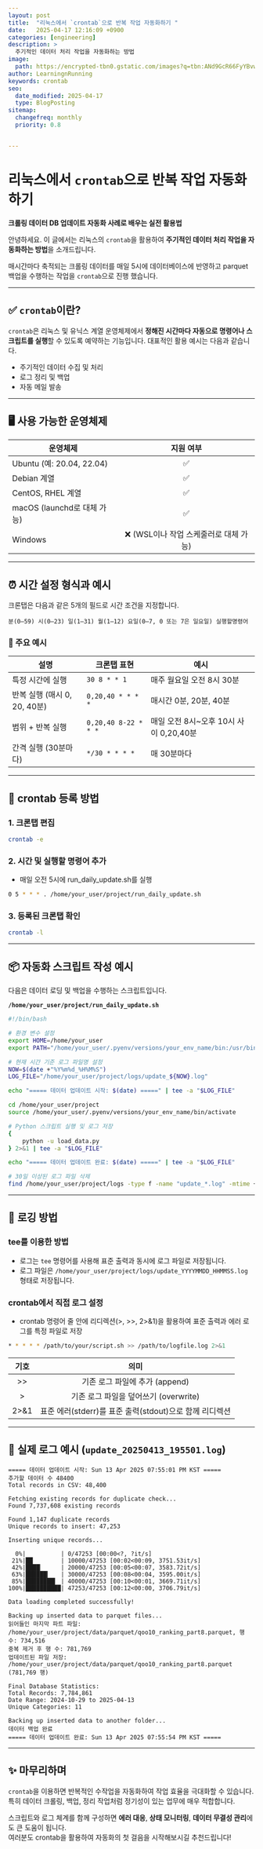 ```yaml
---
layout: post
title:  "리눅스에서 `crontab`으로 반복 작업 자동화하기 "
date:   2025-04-17 12:16:09 +0900
categories: [engineering]
description: >
  주기적인 데이터 처리 작업을 자동화하는 방법
image: 
  path: https://encrypted-tbn0.gstatic.com/images?q=tbn:ANd9GcR66FyYBvwDfT5R8UQNCqk4o1i4wvMQzj50NCphTLlGD3FL7WbSKORgDdJ_6002YpvCP-E&usqp=CAU
author: LearningnRunning
keywords: crontab
seo:
  date_modified: 2025-04-17
  type: BlogPosting
sitemap:
  changefreq: monthly
  priority: 0.8


---
```


# 리눅스에서 `crontab`으로 반복 작업 자동화하기  

**크롤링 데이터 DB 업데이트 자동화 사례로 배우는 실전 활용법**

안녕하세요. 이 글에서는 리눅스의 `crontab`을 활용하여 **주기적인 데이터 처리 작업을 자동화하는 방법**을 소개드립니다.  

매시간마다 축적되는 크롤링 데이터를 매일 5시에 데이터베이스에 반영하고 parquet 백업을 수행하는 작업을 `crontab`으로 진행 했습니다.

---

## ✅ `crontab`이란?

`crontab`은 리눅스 및 유닉스 계열 운영체제에서 **정해진 시간마다 자동으로 명령어나 스크립트를 실행**할 수 있도록 예약하는 기능입니다. 대표적인 활용 예시는 다음과 같습니다.

- 주기적인 데이터 수집 및 처리
- 로그 정리 및 백업
- 자동 메일 발송

---

## 🖥️ 사용 가능한 운영체제

| 운영체제 | 지원 여부 |
|----------|:-----------:|
| Ubuntu (예: 20.04, 22.04) | ✅ |
| Debian 계열              | ✅ |
| CentOS, RHEL 계열        | ✅ |
| macOS (launchd로 대체 가능) | ✅ |
| Windows                  | ❌ (WSL이나 작업 스케줄러로 대체 가능) |

---

## ⏰ 시간 설정 형식과 예시

크론탭은 다음과 같은 5개의 필드로 시간 조건을 지정합니다.

```
분(0–59) 시(0–23) 일(1–31) 월(1–12) 요일(0–7, 0 또는 7은 일요일) 실행할명령어
```

### 🎯 주요 예시

| 설명 | 크론탭 표현 | 예시 |
|------|-------------|------|
| 특정 시간에 실행 | `30 8 * * 1` | 매주 월요일 오전 8시 30분 |
| 반복 실행 (매시 0, 20, 40분) | `0,20,40 * * * *` | 매시간 0분, 20분, 40분 |
| 범위 + 반복 실행 | `0,20,40 8-22 * * *` | 매일 오전 8시~오후 10시 사이 0,20,40분 |
| 간격 실행 (30분마다) | `*/30 * * * *` | 매 30분마다 |

---

## 📝 crontab 등록 방법

### 1. 크론탭 편집

```bash
crontab -e
```

### 2. 시간 및 실행할 명령어 추가

- 매일 오전 5시에 run_daily_update.sh를 실행

```bash
0 5 * * * . /home/your_user/project/run_daily_update.sh
```

### 3. 등록된 크론탭 확인

```bash
crontab -l
```

---


## 📦 자동화 스크립트 작성 예시

다음은 데이터 로딩 및 백업을 수행하는 스크립트입니다.

**`/home/your_user/project/run_daily_update.sh`**

```bash
#!/bin/bash

# 환경 변수 설정
export HOME=/home/your_user
export PATH="/home/your_user/.pyenv/versions/your_env_name/bin:/usr/bin:/bin"

# 현재 시간 기준 로그 파일명 설정
NOW=$(date +"%Y%m%d_%H%M%S")
LOG_FILE="/home/your_user/project/logs/update_${NOW}.log"

echo "===== 데이터 업데이트 시작: $(date) =====" | tee -a "$LOG_FILE"

cd /home/your_user/project
source /home/your_user/.pyenv/versions/your_env_name/bin/activate

# Python 스크립트 실행 및 로그 저장
{
    python -u load_data.py
} 2>&1 | tee -a "$LOG_FILE"

echo "===== 데이터 업데이트 완료: $(date) =====" | tee -a "$LOG_FILE"

# 30일 이상된 로그 파일 삭제
find /home/your_user/project/logs -type f -name "update_*.log" -mtime +30 -delete
```

---

## 📘 로깅 방법

### tee를 이용한 방법
- 로그는 `tee` 명령어를 사용해 표준 출력과 동시에 로그 파일로 저장됩니다.
- 로그 파일은 `/home/your_user/project/logs/update_YYYYMMDD_HHMMSS.log` 형태로 저장됩니다.

### crontab에서 직접 로그 설정
- crontab 명령어 줄 안에 리디렉션(>, >>, 2>&1)을 활용하여 표준 출력과 에러 로그를 특정 파일로 저장

```bash
* * * * * /path/to/your/script.sh >> /path/to/logfile.log 2>&1
```

|기호 | 의미|
|:---:|:-----:|
|>> | 기존 로그 파일에 추가 (append)|
|> | 기존 로그 파일을 덮어쓰기 (overwrite)|
|2>&1 | 표준 에러(stderr)를 표준 출력(stdout)으로 함께 리디렉션|

---

## 📂 실제 로그 예시 (`update_20250413_195501.log`)

```text
===== 데이터 업데이트 시작: Sun 13 Apr 2025 07:55:01 PM KST =====
추가할 데이터 수 48400
Total records in CSV: 48,400

Fetching existing records for duplicate check...
Found 7,737,608 existing records

Found 1,147 duplicate records
Unique records to insert: 47,253

Inserting unique records...

  0%|          | 0/47253 [00:00<?, ?it/s]
 21%|██        | 10000/47253 [00:02<00:09, 3751.53it/s]
 42%|████▏     | 20000/47253 [00:05<00:07, 3583.72it/s]
 63%|██████▎   | 30000/47253 [00:08<00:04, 3595.00it/s]
 85%|████████▍ | 40000/47253 [00:10<00:01, 3669.71it/s]
100%|██████████| 47253/47253 [00:12<00:00, 3706.79it/s]

Data loading completed successfully!

Backing up inserted data to parquet files...
읽어들인 마지막 파트 파일: /home/your_user/project/data/parquet/qoo10_ranking_part8.parquet, 행 수: 734,516  
중복 제거 후 행 수: 781,769  
업데이트된 파일 저장: /home/your_user/project/data/parquet/qoo10_ranking_part8.parquet (781,769 행)

Final Database Statistics:
Total Records: 7,784,861
Date Range: 2024-10-29 to 2025-04-13
Unique Categories: 11

Backing up inserted data to another folder...
데이터 백업 완료
===== 데이터 업데이트 완료: Sun 13 Apr 2025 07:55:54 PM KST =====
```

---

## ✨ 마무리하며

`crontab`을 이용하면 반복적인 수작업을 자동화하여 작업 효율을 극대화할 수 있습니다.  
특히 데이터 크롤링, 백업, 정리 작업처럼 정기성이 있는 업무에 매우 적합합니다.

스크립트와 로그 체계를 함께 구성하면 **에러 대응**, **상태 모니터링**, **데이터 무결성 관리**에도 큰 도움이 됩니다.  
여러분도 crontab을 활용하여 자동화의 첫 걸음을 시작해보시길 추천드립니다!


[jekyll-docs]: https://jekyllrb.com/docs/home
[jekyll-gh]:   https://github.com/jekyll/jekyll
[jekyll-talk]: https://talk.jekyllrb.com/